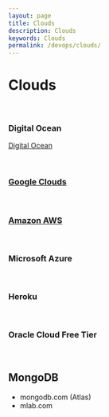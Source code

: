 ```yaml
---
layout: page
title: Clouds
description: Clouds
keywords: Clouds
permalink: /devops/clouds/
---
```


# Clouds

<br/>

### Digital Ocean

<a href="/devops/clouds/digital-ocean/">Digital Ocean</a>

<br/>

### [Google Clouds](/devops/clouds/google/)

<br/>

### [Amazon AWS](/devops/clouds/aws/)

<br/>

### Microsoft Azure

<br/>

### Heroku

<br/>

### Oracle Cloud Free Tier

<br/>

## MongoDB

- mongodb.com (Atlas)
- mlab.com
